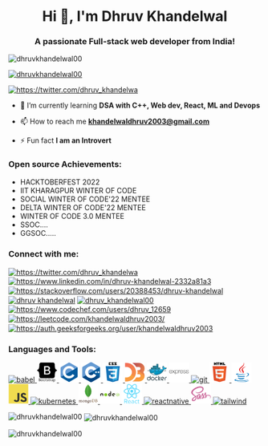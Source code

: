 <h1 align="center">Hi 👋, I'm Dhruv Khandelwal</h1>
<h3 align="center">A passionate Full-stack web developer from India!</h3>

<p align="left"> <img src="https://komarev.com/ghpvc/?username=dhruvkhandelwal00&label=Profile%20views&color=0e75b6&style=flat" alt="dhruvkhandelwal00" /> </p>

<p align="left"> <a href="https://github.com/ryo-ma/github-profile-trophy"><img src="https://github-profile-trophy.vercel.app/?username=dhruvkhandelwal00" alt="dhruvkhandelwal00" /></a> </p>

<p align="left"> <a href="https://twitter.com/https://twitter.com/dhruv_khandelwa" target="blank"><img src="https://img.shields.io/twitter/follow/https://twitter.com/dhruv_khandelwa?logo=twitter&style=for-the-badge" alt="https://twitter.com/dhruv_khandelwa" /></a> </p>

- 🌱 I’m currently learning **DSA with C++, Web dev, React, ML and Devops**

- 📫 How to reach me **khandelwaldhruv2003@gmail.com**

- ⚡ Fun fact **I am an Introvert**
<h3 align="left">Open source Achievements: </h3>
<ul>
  <li>HACKTOBERFEST 2022</li>
  <li>IIT KHARAGPUR WINTER OF CODE</li>
  <li>SOCIAL WINTER OF CODE'22 MENTEE </li>
  <li>DELTA WINTER OF CODE'22 MENTEE </li>
  <li> WINTER OF CODE 3.0 MENTEE </li>
  <li>SSOC....</li>
  <li> GGSOC.....</li>
 </ul> 
<h3 align="left">Connect with me:</h3>
<p align="left">
<a href="https://twitter.com/https://twitter.com/dhruv_khandelwa" target="blank"><img align="center" src="https://raw.githubusercontent.com/rahuldkjain/github-profile-readme-generator/master/src/images/icons/Social/twitter.svg" alt="https://twitter.com/dhruv_khandelwa" height="30" width="40" /></a>
<a href="https://linkedin.com/in/https://www.linkedin.com/in/dhruv-khandelwal-2332a81a3" target="blank"><img align="center" src="https://raw.githubusercontent.com/rahuldkjain/github-profile-readme-generator/master/src/images/icons/Social/linked-in-alt.svg" alt="https://www.linkedin.com/in/dhruv-khandelwal-2332a81a3" height="30" width="40" /></a>
<a href="https://stackoverflow.com/users/https://stackoverflow.com/users/20388453/dhruv-khandelwal" target="blank"><img align="center" src="https://raw.githubusercontent.com/rahuldkjain/github-profile-readme-generator/master/src/images/icons/Social/stack-overflow.svg" alt="https://stackoverflow.com/users/20388453/dhruv-khandelwal" height="30" width="40" /></a>
<a href="https://fb.com/dhruv khandelwal" target="blank"><img align="center" src="https://raw.githubusercontent.com/rahuldkjain/github-profile-readme-generator/master/src/images/icons/Social/facebook.svg" alt="dhruv khandelwal" height="30" width="40" /></a>
<a href="https://instagram.com/dhruv_khandelwal00" target="blank"><img align="center" src="https://raw.githubusercontent.com/rahuldkjain/github-profile-readme-generator/master/src/images/icons/Social/instagram.svg" alt="dhruv_khandelwal00" height="30" width="40" /></a>
<a href="https://www.codechef.com/users/https://www.codechef.com/users/dhruv_12659" target="blank"><img align="center" src="https://cdn.jsdelivr.net/npm/simple-icons@3.1.0/icons/codechef.svg" alt="https://www.codechef.com/users/dhruv_12659" height="30" width="40" /></a>
<a href="https://www.leetcode.com/https://leetcode.com/khandelwaldhruv2003/" target="blank"><img align="center" src="https://raw.githubusercontent.com/rahuldkjain/github-profile-readme-generator/master/src/images/icons/Social/leet-code.svg" alt="https://leetcode.com/khandelwaldhruv2003/" height="30" width="40" /></a>
<a href="https://auth.geeksforgeeks.org/user/https://auth.geeksforgeeks.org/user/khandelwaldhruv2003" target="blank"><img align="center" src="https://raw.githubusercontent.com/rahuldkjain/github-profile-readme-generator/master/src/images/icons/Social/geeks-for-geeks.svg" alt="https://auth.geeksforgeeks.org/user/khandelwaldhruv2003" height="30" width="40" /></a>
</p>

<h3 align="left">Languages and Tools:</h3>
<p align="left"> <a href="https://babeljs.io/" target="_blank" rel="noreferrer"> <img src="https://www.vectorlogo.zone/logos/babeljs/babeljs-icon.svg" alt="babel" width="40" height="40"/> </a> <a href="https://getbootstrap.com" target="_blank" rel="noreferrer"> <img src="https://raw.githubusercontent.com/devicons/devicon/master/icons/bootstrap/bootstrap-plain-wordmark.svg" alt="bootstrap" width="40" height="40"/> </a> <a href="https://www.cprogramming.com/" target="_blank" rel="noreferrer"> <img src="https://raw.githubusercontent.com/devicons/devicon/master/icons/c/c-original.svg" alt="c" width="40" height="40"/> </a> <a href="https://www.w3schools.com/cpp/" target="_blank" rel="noreferrer"> <img src="https://raw.githubusercontent.com/devicons/devicon/master/icons/cplusplus/cplusplus-original.svg" alt="cplusplus" width="40" height="40"/> </a> <a href="https://www.w3schools.com/css/" target="_blank" rel="noreferrer"> <img src="https://raw.githubusercontent.com/devicons/devicon/master/icons/css3/css3-original-wordmark.svg" alt="css3" width="40" height="40"/> </a> <a href="https://d3js.org/" target="_blank" rel="noreferrer"> <img src="https://raw.githubusercontent.com/devicons/devicon/master/icons/d3js/d3js-original.svg" alt="d3js" width="40" height="40"/> </a> <a href="https://www.docker.com/" target="_blank" rel="noreferrer"> <img src="https://raw.githubusercontent.com/devicons/devicon/master/icons/docker/docker-original-wordmark.svg" alt="docker" width="40" height="40"/> </a> <a href="https://expressjs.com" target="_blank" rel="noreferrer"> <img src="https://raw.githubusercontent.com/devicons/devicon/master/icons/express/express-original-wordmark.svg" alt="express" width="40" height="40"/> </a> <a href="https://git-scm.com/" target="_blank" rel="noreferrer"> <img src="https://www.vectorlogo.zone/logos/git-scm/git-scm-icon.svg" alt="git" width="40" height="40"/> </a> <a href="https://www.w3.org/html/" target="_blank" rel="noreferrer"> <img src="https://raw.githubusercontent.com/devicons/devicon/master/icons/html5/html5-original-wordmark.svg" alt="html5" width="40" height="40"/> </a> <a href="https://www.java.com" target="_blank" rel="noreferrer"> <img src="https://raw.githubusercontent.com/devicons/devicon/master/icons/java/java-original.svg" alt="java" width="40" height="40"/> </a> <a href="https://developer.mozilla.org/en-US/docs/Web/JavaScript" target="_blank" rel="noreferrer"> <img src="https://raw.githubusercontent.com/devicons/devicon/master/icons/javascript/javascript-original.svg" alt="javascript" width="40" height="40"/> </a> <a href="https://kubernetes.io" target="_blank" rel="noreferrer"> <img src="https://www.vectorlogo.zone/logos/kubernetes/kubernetes-icon.svg" alt="kubernetes" width="40" height="40"/> </a> <a href="https://www.mongodb.com/" target="_blank" rel="noreferrer"> <img src="https://raw.githubusercontent.com/devicons/devicon/master/icons/mongodb/mongodb-original-wordmark.svg" alt="mongodb" width="40" height="40"/> </a> <a href="https://nodejs.org" target="_blank" rel="noreferrer"> <img src="https://raw.githubusercontent.com/devicons/devicon/master/icons/nodejs/nodejs-original-wordmark.svg" alt="nodejs" width="40" height="40"/> </a> <a href="https://reactjs.org/" target="_blank" rel="noreferrer"> <img src="https://raw.githubusercontent.com/devicons/devicon/master/icons/react/react-original-wordmark.svg" alt="react" width="40" height="40"/> </a> <a href="https://reactnative.dev/" target="_blank" rel="noreferrer"> <img src="https://reactnative.dev/img/header_logo.svg" alt="reactnative" width="40" height="40"/> </a> <a href="https://sass-lang.com" target="_blank" rel="noreferrer"> <img src="https://raw.githubusercontent.com/devicons/devicon/master/icons/sass/sass-original.svg" alt="sass" width="40" height="40"/> </a> <a href="https://tailwindcss.com/" target="_blank" rel="noreferrer"> <img src="https://www.vectorlogo.zone/logos/tailwindcss/tailwindcss-icon.svg" alt="tailwind" width="40" height="40"/> </a> </p>

<p><img align="left" src="https://github-readme-stats.vercel.app/api/top-langs?username=dhruvkhandelwal00&show_icons=true&locale=en&layout=compact" alt="dhruvkhandelwal00" /></p>

<p>&nbsp;<img align="center" src="https://github-readme-stats.vercel.app/api?username=dhruvkhandelwal00&show_icons=true&locale=en" alt="dhruvkhandelwal00" /></p>

<p><img align="center" src="https://github-readme-streak-stats.herokuapp.com/?user=dhruvkhandelwal00&" alt="dhruvkhandelwal00" /></p>
